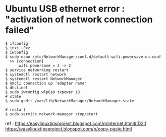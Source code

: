 # Ubuntu USB ethernet error : "activation of network connection failed"
  ```
  $ ifconfig
  $ inxi -Fxz
  $ iwconfig
  $ sudo nano /etc/NetworkManager/conf.d/default-wifi-powersave-on.conf
    >> [connection]
        wifi.powersave = 3 -> 2
  $ service networking restart
  $ systemctl restart network
  $ systemctl restart NetworkManager
  $ nmcli connection up 'adapter name'
  $ dhclinet
  $ sudo iwconfig wlp6s0 txpower 18
  # state
  $ sudo gedit /var/lib/NetworkManager/NetworkManager.state
  
  # restart
  $ sudo service network-manager stop/start
  ```
  ref : https://easylinuxtipsproject.blogspot.com/p/internet.html#ID2.1
        https://easylinuxtipsproject.blogspot.com/p/copy-paste.html
